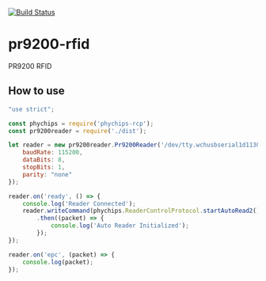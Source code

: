 [![Build Status](https://travis-ci.org/rafaneri/pr9200-rfid.svg?branch=master)](https://travis-ci.org/rafaneri/pr9200-rfid)

# pr9200-rfid
PR9200 RFID

## How to use

```javascript
"use strict";

const phychips = require('phychips-rcp');
const pr9200reader = require('./dist');

let reader = new pr9200reader.Pr9200Reader('/dev/tty.wchusbserial1d1130', {
    baudRate: 115200,
    dataBits: 8,
    stopBits: 1,
    parity: "none"
});

reader.on('ready', () => {
    console.log('Reader Connected');
    reader.writeCommand(phychips.ReaderControlProtocol.startAutoRead2())
        .then((packet) => {
            console.log('Auto Reader Initialized');
        });
});

reader.on('epc', (packet) => {
    console.log(packet);
});
```
